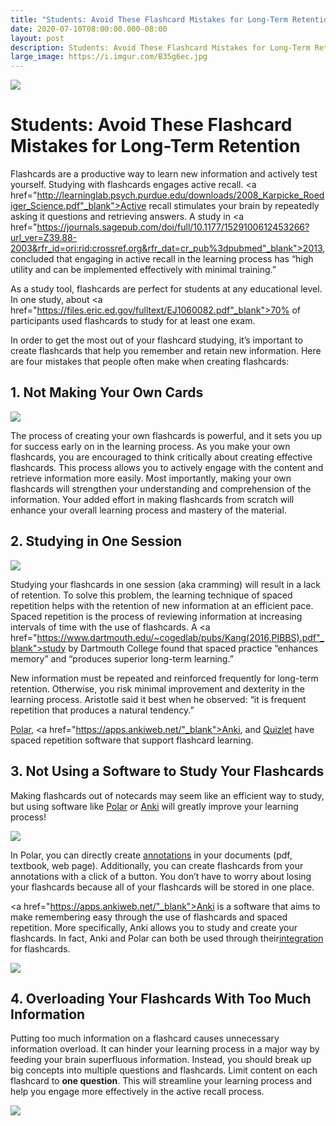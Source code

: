 ```yaml
---
title: "Students: Avoid These Flashcard Mistakes for Long-Term Retention"
date: 2020-07-10T08:00:00.000-08:00
layout: post
description: Students: Avoid These Flashcard Mistakes for Long-Term Retention
large_image: https://i.imgur.com/B35g6ec.jpg
---
```


<img class="img-fluid" src="https://i.imgur.com/B35g6ec.jpg ">

# Students: Avoid These Flashcard Mistakes for Long-Term Retention

Flashcards are a productive way to learn new information and actively test yourself. Studying with flashcards engages active recall. <a href="http://learninglab.psych.purdue.edu/downloads/2008_Karpicke_Roediger_Science.pdf"_blank">Active recall</a> stimulates your brain by repeatedly asking it questions and retrieving answers. A study in <a href="https://journals.sagepub.com/doi/full/10.1177/1529100612453266?url_ver=Z39.88-2003&rfr_id=ori:rid:crossref.org&rfr_dat=cr_pub%3dpubmed"_blank">2013</a>, concluded that engaging in active recall in the learning process has “high utility and can be implemented effectively with minimal training.”  

As a study tool, flashcards are perfect for students at any educational level. In one study, about <a href="https://files.eric.ed.gov/fulltext/EJ1060082.pdf"_blank">70%</a> of participants used flashcards to study for at least one exam. 

In order to get the most out of your flashcard studying, it’s important to create flashcards that help you remember and retain new information. Here are four mistakes that people often make when creating flashcards: 

## 1. Not Making Your Own Cards

<img class="img-fluid" src="https://i.imgur.com/q0SZ9fh.jpg"> 

The process of creating your own flashcards is powerful, and it sets you up for success early on in the learning process. As you make your own flashcards, you are encouraged to think critically about creating effective flashcards. This process allows you to actively engage with the content and retrieve information more easily. Most importantly, making your own flashcards will strengthen your understanding and comprehension of the information. Your added effort in making flashcards from scratch will enhance your overall learning process and mastery of the material.  

## 2. Studying in One Session

<img class="img-fluid" src="https://i.imgur.com/UuxeWEG.jpg">

Studying your flashcards in one session (aka cramming) will result in a lack of retention. To solve this problem, the learning technique of spaced repetition helps with the retention of new information at an efficient pace.  Spaced repetition is the process of reviewing information at increasing intervals of time with the use of flashcards. A <a href="https://www.dartmouth.edu/~cogedlab/pubs/Kang(2016,PIBBS).pdf"_blank">study</a> by Dartmouth College found that spaced practice “enhances memory” and “produces superior long-term learning.”

New information must be repeated and reinforced frequently for long-term retention. Otherwise, you risk minimal improvement and dexterity in the learning process. Aristotle said it best when he observed: “it is frequent repetition that produces a natural tendency.” 

<a href="https://getpolarized.io/docs/spaced-repetition.html">Polar</a>,  <a href="https://apps.ankiweb.net/"_blank">Anki</a>, and <a href="https://quizlet.com/">Quizlet</a> have spaced repetition software that support flashcard learning. 

## 3. Not Using a Software to Study Your Flashcards

Making flashcards out of notecards may seem like an efficient way to study, but using software like <a href="https://getpolarized.io/" target="_blank">Polar</a> or <a href="https://apps.ankiweb.net/">Anki</a> will greatly improve your learning process!

<img class="img-fluid" src="https://i.imgur.com/nOMZUef.jpg">

In Polar, you can directly create <a href="https://getpolarized.io/docs/annotation-sidebar.html" target="_blank">annotations</a> in your documents (pdf, textbook, web page). Additionally, you can create flashcards from your annotations with a click of a button. You don’t have to worry about losing your flashcards because all of your flashcards will be stored in one place. 

<a href="https://apps.ankiweb.net/"_blank">Anki</a> is a software that aims to make remembering easy through the use of flashcards and spaced repetition. More specifically, Anki allows you to study and create your flashcards. In fact, Anki and Polar can both be used through their<a href="https://getpolarized.io/docs/anki-sync-for-spaced-repetition.html" target="_blank">integration</a> for flashcards.  

<img class="img-fluid" src="https://i.imgur.com/xNtMoQA.png">

## 4. Overloading Your Flashcards With Too Much Information

Putting too much information on a flashcard causes unnecessary information overload. It can hinder your learning process in a major way by feeding your brain superfluous information. Instead, you should break up big concepts into multiple questions and flashcards. Limit content on each flashcard to **one question**. This will streamline your learning process and help you engage more effectively in the active recall process. 

<img class="img-fluid" src="https://i.imgur.com/m1fReUw.jpg">



